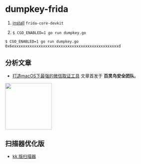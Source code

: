# dumpkey-frida

1. [install](https://github.com/frida/frida-go#installation) `frida-core-devkit`

2. `$ CGO_ENABLED=1 go run dumpkey.go`

```bash
$ CGO_ENABLED=1 go run dumpkey.go
0x6exxxxxxxxxxxxxxxxxxxxxxxxxxxxxxxxxxxxxxxxxxxxxxxd
```

## 分析文章

- [打造macOS下最强的微信取证工具](https://mp.weixin.qq.com/s/dC8489jQ3jEC1AUrCBE6pw) 文章首发于 **百灵鸟安全团队**。
<img style="width: 150px;" src="https://user-images.githubusercontent.com/26270009/213902716-b10473d4-2408-4c19-8acc-65a4444b2dba.png">

## 扫描器优化版
- [kk 版扫描器](https://github.com/kekeimiku/dumpkey)